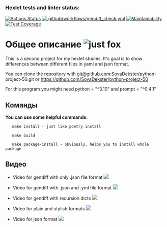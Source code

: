 ### Hexlet tests and linter status:
[![Actions Status](https://github.com/SovaDekster/python-project-50/workflows/hexlet-check/badge.svg)](https://github.com/SovaDekster/python-project-50/actions)
[![.github/workflows/gendiff_check.yml](https://github.com/SovaDekster/python-project-50/actions/workflows/gendiff_check.yml/badge.svg)](https://github.com/SovaDekster/python-project-50/actions/workflows/gendiff_check.yml)
[![Maintainability](https://api.codeclimate.com/v1/badges/e69743a95478e51f3d5d/maintainability)](https://codeclimate.com/github/SovaDekster/python-project-50/maintainability)
[![Test Coverage](https://api.codeclimate.com/v1/badges/e69743a95478e51f3d5d/test_coverage)](https://codeclimate.com/github/SovaDekster/python-project-50/test_coverage)
# Общее описание ![just fox](https://w7.pngwing.com/pngs/239/854/png-transparent-fox-pop-art-painting-low-poly-fox-behance-illustration-lattice-fox-png-material-angle-animals-thumbnail.png)

This is a second project for my hexlet studies.
It's goal is to show differences between different files in yaml and json format.

You can clone the repository with git@github.com:SovaDekster/python-project-50.git or <https://github.com/SovaDekster/python-project-50>

For this program you might need python = "^3.10" and prompt = "^0.4.1"

## Команды

**You can use some helpful commands:**
```
   make install - just like poetry install

   make build

   make package-install - obviously, helps you to install whole package

```

## Видео
* Video for gendiff with only .json file format
<a href="https://asciinema.org/a/535645" target="_blank"><img src="https://asciinema.org/a/535645.svg" /></a>

* Video for gendiff with .json and .yml file format
<a href="https://asciinema.org/a/535643" target="_blank"><img src="https://asciinema.org/a/535643.svg" /></a>

* Video for gendiff with recursion dicts
<a href="https://asciinema.org/a/536020" target="_blank"><img src="https://asciinema.org/a/536020.svg" /></a>

* Video for plain and stylish formats
<a href="https://asciinema.org/a/536344" target="_blank"><img src="https://asciinema.org/a/536344.svg" /></a>

* Video for json format
<a href="https://asciinema.org/a/536651" target="_blank"><img src="https://asciinema.org/a/536651.svg" /></a>